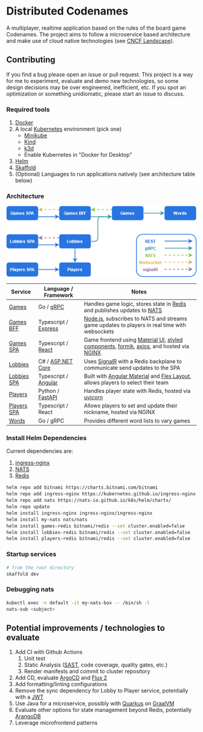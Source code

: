 # Distributed Codenames

A multiplayer, realtime application based on the rules of the board game Codenames. The project aims to follow a microservice based architecture and make use of cloud native technologies (see [CNCF Landscape](https://landscape.cncf.io/)).

## Contributing

If you find a bug please open an issue or pull request. This project is a way for me to experiment, evaluate and demo new technologies, so some design decisions may be over engineered, inefficient, etc. If you spot an optimization or something unidiomatic, please start an issue to discuss.

### Required tools

1. [Docker](https://www.docker.com/products/docker-desktop)
2. A local [Kubernetes](https://kubernetes.io/) environment (pick one)
   - [Minikube](https://minikube.sigs.k8s.io/docs/start/)
   - [Kind](https://kind.sigs.k8s.io/docs/user/quick-start/)
   - [k3d](https://k3d.io/#quick-start)
   - Enable Kubernetes in "Docker for Desktop"
3. [Helm](https://helm.sh/docs/intro/quickstart/)
4. [Skaffold](https://skaffold.dev/docs/install/)
5. (Optional) Languages to run applications natively (see architecture table below)

### Architecture

![Architecture graph](/docs/img/distributed-codewords.png)

| Service                             | Language / Framework                                                                       | Notes                                                                                                            |
| ----------------------------------- | ------------------------------------------------------------------------------------------ | ---------------------------------------------------------------------------------------------------------------- |
| [Games](services/games)             | Go / [gRPC](https://grpc.io/)                                                              | Handles game logic, stores state in [Redis](https://redis.io/) and publishes updates to [NATS](https://nats.io/) |
| [Games BFF](services/games-bff)     | Typescript / [Express](https://expressjs.com/)                                             | [Node.js](https://nodejs.org), subscribes to NATS and streams game updates to players in real time with websockets |
| [Games SPA](services/games-spa)     | Typescript / [React](https://reactjs.org/)                                                 | Game frontend using [Material UI](https://material-ui.com/), [styled components](https://styled-components.com/), [formik](https://github.com/formium/formik), [axios](https://github.com/axios/axios), and hosted via [NGINX](https://www.nginx.com/) |
| [Lobbies](services/lobbies)         | C# / [ASP&#46;NET Core](https://docs.microsoft.com/en-us/aspnet/core/?view=aspnetcore-5.0) | Uses [SignalR](https://dotnet.microsoft.com/apps/aspnet/signalr) with a Redis backplane to communicate send updates to the SPA |
| [Lobbies SPA](services/lobbies-spa) | Typescript / [Angular](https://angular.io/)                                                | Built with [Angular Material](https://material.angular.io/) and [Flex Layout](https://github.com/angular/flex-layout), allows players to select their team |
| [Players](services/players)         | Python / [FastAPI](https://fastapi.tiangolo.com/)                                          | Handles player state with Redis, hosted via [uvicorn](https://www.uvicorn.org/)                                  |
| [Players SPA](services/players-spa) | Typescript / React                                                                         | Allows players to set and update their nickname, hosted via NGINX                                                |
| [Words](services/words)             | Go / gRPC                                                                                  | Provides different word lists to vary games                                                                      |

### Install Helm Dependencies

Current dependencies are:

1. [ingress-nginx](https://kubernetes.github.io/ingress-nginx/)
1. [NATS](https://nats.io/)
1. [Redis](https://redis.io/)

```sh
helm repo add bitnami https://charts.bitnami.com/bitnami
helm repo add ingress-nginx https://kubernetes.github.io/ingress-nginx
helm repo add nats https://nats-io.github.io/k8s/helm/charts/
helm repo update
helm install ingress-nginx ingress-nginx/ingress-nginx
helm install my-nats nats/nats
helm install games-redis bitnami/redis --set cluster.enabled=false
helm install lobbies-redis bitnami/redis --set cluster.enabled=false
helm install players-redis bitnami/redis --set cluster.enabled=false
```

### Startup services

```sh
# from the root directory
skaffold dev
```

### Debugging nats

```sh
kubectl exec -n default -it my-nats-box -- /bin/sh -l
nats-sub <subject>
```

## Potential improvements / technologies to evaluate

1. Add CI with Github Actions
   1. Unit test
   1. Static Analysis ([SAST](https://owasp.org/www-community/Source_Code_Analysis_Tools), code coverage, quality gates, etc.)
   1. Render manifests and commit to cluster repository
1. Add CD, evaluate [ArgoCD](https://argoproj.github.io/argo-cd/) and [Flux 2](https://github.com/fluxcd/flux2)
1. Add formatting/linting configurations
1. Remove the sync dependency for Lobby to Player service, potentially with a [JWT](https://jwt.io/)
1. Use Java for a microservice, possibly with [Quarkus](https://quarkus.io/) on [GraalVM](https://www.graalvm.org/)
1. Evaluate other options for state management beyond Redis, potentially [ArangoDB](https://www.arangodb.com/)
1. Leverage microfrontend patterns
